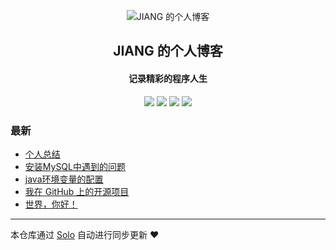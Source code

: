 <p align="center"><img alt="JIANG 的个人博客" src="https://static.b3log.org/images/brand/solo-32.png"></p><h2 align="center">
JIANG 的个人博客
</h2>

<h4 align="center">记录精彩的程序人生</h4>
<p align="center"><a title="JIANG 的个人博客" target="_blank" href="https://github.com/940140976/solo-blog"><img src="https://img.shields.io/github/last-commit/940140976/solo-blog.svg?style=flat-square&color=FF9900"></a>
<a title="GitHub repo size in bytes" target="_blank" href="https://github.com/940140976/solo-blog"><img src="https://img.shields.io/github/repo-size/940140976/solo-blog.svg?style=flat-square"></a>
<a title="Solo Version" target="_blank" href="https://github.com/b3log/solo/releases"><img src="https://img.shields.io/badge/solo-3.6.5-f1e05a.svg?style=flat-square&color=blueviolet"></a>
<a title="Hits" target="_blank" href="https://github.com/b3log/hits"><img src="https://hits.b3log.org/940140976/solo-blog.svg"></a></p>

### 最新

* [个人总结](http://www.jiangjingyao.top/articles/2019/09/27/1569592237790.html)
* [安装MySQL中遇到的问题](http://www.jiangjingyao.top/articles/2019/09/27/1569577087279.html)
* [java环境变量的配置](http://www.jiangjingyao.top/articles/2019/09/27/1569572760512.html)
* [我在 GitHub 上的开源项目](http://www.jiangjingyao.top/my-github-repos)
* [世界，你好！](http://www.jiangjingyao.top/hello-solo)



---

本仓库通过 [Solo](https://github.com/b3log/solo) 自动进行同步更新 ❤️ 
